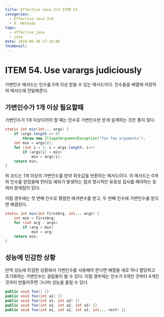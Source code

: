 ```yaml
---
title: Effective Java 3rd ITEM 53
categories:
  - Effective Java 3rd
  - 8. Methods
tags:
  - effective_java
  - java
date: 2019-06-30 17:18:05
thumbnail:
---
```


# ITEM 54. Use varargs judiciously

가변인수 메서드는 인수를 0개 이상 받을 수 있는 메서드이다. 인수들을 배열에 저장하여 메서드에 전달해준다. 

## 가변인수가 1개 이상 필요할때
가변인수가 1개 이상이어야 할 때는 인수로 가변인수만 받게 설계하는 것은 좋지 않다.
```java
static int min(int... args) {
    if (args.length == 0)
        throw new IllegalArgumentException("Too few arguments");
    int min = args[0];
    for (int i = 1; i < args.length; i++)
        if (args[i] < min)
            min = args[i];
    return min;
}
```
위 코드는 1개 이상의 가변인수를 받아 최솟값을 반환하는 메서드이다. 이 메서드는 0개의 인수를 받았을때 런타임 예외가 발생하는 점과 명시적인 유효성 검사를 해야하는 등 여러 문제점이 있다.

이럴 경우에는 첫 번째 인수로 평범한 매겨변수를 받고, 두 번째 인수에 가변인수를 받으면 해결된다.
```java
static int min(int firstArg, int... args) {
    int min = firstArg;
    for (int arg : args)
        if (arg < min)
            min = arg;
    return min;
}
```

## 성능에 민감한 상황

만약 성능에 민감한 상황에서 가변인수를 사용해야 한다면 배열을 새로 하나 할당하고 초기화하는 가변인수는 걸림돌이 될 수 있다.
이럴 경우에는 인수가 0개인 것부터 4개인 것까지 만들어주면 그나마 성능을 올릴 수 있다.
```java
public void foo() {}
public void foo(int a1) {}
public void foo(int a1, int a2) {}
public void foo(int a1, int a2, int a3) {}
public void foo(int a1, int a2, int a3, int... rest) {}
```
